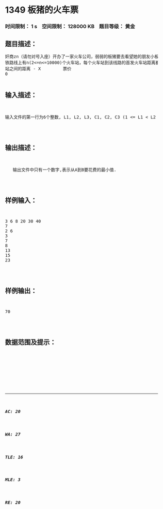 # 1349 板猪的火车票   
### 时间限制： 1 s&nbsp;&nbsp;&nbsp;&nbsp;空间限制： 128000 KB&nbsp;&nbsp;&nbsp;&nbsp;题目等级： 黄金  
## 题目描述：  

<pre>
奸商zn（请勿对号入座）开办了一家火车公司，弱弱的板猪要去看望她的朋友小板猪，万恶的zn对板猪实施各种提高价，板猪不寒而栗。。。
铁路线上有n(2<=n<=10000)个火车站，每个火车站到该线路的首发火车站距离都是已知的。任意两站之间的票价如下表所示：
站之间的距离 - X 　　　　 票价
0<X<=L1　　　　   C1
L1<X<=L2          C2
L2<X<=L3          C3
其中L1，L2，L3，C1，C2，C3都是已知的正整数，且(1 <= L1 < L2 < L3 <= 10^9, 1 <= C1 < C2 < C3 <= 10^9)。显然若两站之间的距离大于L3，那么从一站到另一站至少要买两张票。注意：每一张票在使用时只能从一站开始到另一站结束。
现在板猪要从A到B，为了不让奸商zn敲竹杠，你能帮助板猪吗？
</pre>
  
  
## 输入描述：  

<pre>
输入文件的第一行为6个整数, L1, L2, L3, C1, C2, C3 (1 <= L1 < L2 < L3 <= 10^9, 1 <= C1 < C2 < C3 <= 10^9) ,这些整数由空格隔开.第二行为火车站的数量N (2 <= N <= 10000).第三行为两个不同的整数A、B,由空格隔开。接下来的 N-1 行包含从第一站到其他站之间的距离.这些距离按照增长的顺序被设置为不同的正整数。相邻两站之间的距离不超过L3. 两个给定火车站之间行程花费的最小值不超过10^9，而且任意两站之间距离不超过 10^9。
</pre>
  
  
## 输出描述：  

<pre>
   输出文件中只有一个数字,表示从A到B要花费的最小值.
</pre>
  
  
## 样例输入：  

<pre>
3 6 8 20 30 40
7
2 6
3
7
8
13
15
23
</pre>
  
  
## 样例输出：  

<pre>
70
</pre>
  
  
## 数据范围及提示：  

<pre>

 

</pre>
  
  
***  

##### AC: 20  
##### WA: 27  
##### TLE: 16  
##### MLE: 3  
##### RE: 20  
